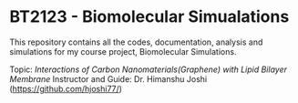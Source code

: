 # BT2123 - Biomolecular Simualations

This repository contains all the codes, documentation, analysis and simulations for my course project, Biomolecular Simulations.

Topic: *Interactions of Carbon Nanomaterials(Graphene) with Lipid Bilayer Membrane*
Instructor and Guide: Dr. Himanshu Joshi (https://github.com/hjoshi77/)
